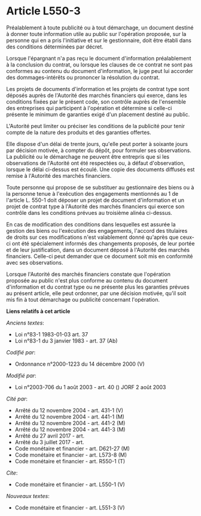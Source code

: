 # Article L550-3

Préalablement à toute publicité ou à tout démarchage, un document destiné à donner toute information utile au public sur
l'opération proposée, sur la personne qui en a pris l'initiative et sur le gestionnaire, doit être établi dans des conditions
déterminées par décret. 

Lorsque l'épargnant n'a pas reçu le document d'information préalablement à la conclusion du contrat, ou lorsque les clauses
de ce contrat ne sont pas conformes au contenu du document d'information, le juge peut lui accorder des dommages-intérêts ou
prononcer la résolution du contrat. 

Les projets de documents d'information et les projets de contrat type sont déposés auprès de l'Autorité des marchés
financiers qui exerce, dans les conditions fixées par le présent code, son contrôle auprès de l'ensemble des entreprises qui
participent à l'opération et détermine si celle-ci présente le minimum de garanties exigé d'un placement destiné au public. 

L'Autorité peut limiter ou préciser les conditions de la publicité pour tenir compte de la nature des produits et des
garanties offertes. 

Elle dispose d'un délai de trente jours, qu'elle peut porter à soixante jours par décision motivée, à compter du dépôt, pour
formuler ses observations. La publicité ou le démarchage ne peuvent être entrepris que si les observations de l'Autorité ont
été respectées ou, à défaut d'observation, lorsque le délai ci-dessus est écoulé. Une copie des documents diffusés est remise
à l'Autorité des marchés financiers. 

Toute personne qui propose de se substituer au gestionnaire des biens ou à la personne tenue à l'exécution des engagements
mentionnés au 1 de l'article L. 550-1 doit déposer un projet de document d'information et un projet de contrat type à
l'Autorité des marchés financiers qui exerce son contrôle dans les conditions prévues au troisième alinéa ci-dessus. 

En cas de modification des conditions dans lesquelles est assurée la gestion des biens ou l'exécution des engagements,
l'accord des titulaires de droits sur ces modifications n'est valablement donné qu'après que ceux-ci ont été spécialement
informés des changements proposés, de leur portée et de leur justification, dans un document déposé à l'Autorité des marchés
financiers. Celle-ci peut demander que ce document soit mis en conformité avec ses observations. 

Lorsque l'Autorité des marchés financiers constate que l'opération proposée au public n'est plus conforme au contenu du
document d'information et du contrat type ou ne présente plus les garanties prévues au présent article, elle peut ordonner,
par une décision motivée, qu'il soit mis fin à tout démarchage ou publicité concernant l'opération.

**Liens relatifs à cet article**

_Anciens textes_:

  - Loi n°83-1 1983-01-03 art. 37
  - Loi n°83-1 du 3 janvier 1983 - art. 37 (Ab)

_Codifié par_:

  - Ordonnance n°2000-1223 du 14 décembre 2000 (V)

_Modifié par_:

  - Loi n°2003-706 du 1 août 2003 - art. 40 () JORF 2 août 2003

_Cité par_:

  - Arrêté du 12 novembre 2004 - art. 431-1 (V)
  - Arrêté du 12 novembre 2004 - art. 441-1 (M)
  - Arrêté du 12 novembre 2004 - art. 441-2 (M)
  - Arrêté du 12 novembre 2004 - art. 441-3 (M)
  - Arrêté du 27 avril 2017 - art.
  - Arrêté du 3 juillet 2017 - art.
  - Code monétaire et financier - art. D621-27 (M)
  - Code monétaire et financier - art. L573-8 (M)
  - Code monétaire et financier - art. R550-1 (T)

_Cite_:

  - Code monétaire et financier - art. L550-1 (V)

_Nouveaux textes_:

  - Code monétaire et financier - art. L551-3 (V)
